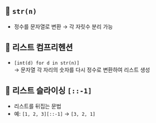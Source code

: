## 🔹 `str(n)`
- 정수를 문자열로 변환 → 각 자릿수 분리 가능

## 🔹 리스트 컴프리헨션
- `[int(d) for d in str(n)]`  
  → 문자열 각 자리의 숫자를 다시 정수로 변환하여 리스트 생성

## 🔹 리스트 슬라이싱 `[::-1]`
- 리스트를 뒤집는 문법
- 예: `[1, 2, 3][::-1]` → `[3, 2, 1]`
